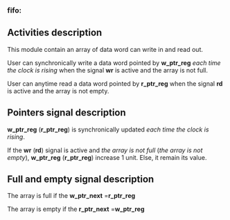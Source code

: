 ### fifo:

## Activities description

 This module contain an array of data word can write in and read out.

 User can synchronically write a data word pointed by **w_ptr_reg** *each time the clock is rising* when the signal **wr** is active and the array is not full.

 User can anytime read a data word pointed by **r_ptr_reg** when the signal **rd** is active and the array is not empty.

## Pointers signal description

 **w_ptr_reg** (**r_ptr_reg**) is synchronically updated *each time the clock is rising*. 
 
 If the **wr** (**rd**) signal is active and *the array is not full* (*the array is not empty*), **w_ptr_reg** (**r_ptr_reg**) increase 1 unit. Else, it remain its value.

## Full and empty signal description

 The array is full if the **w_ptr_next** =**r_ptr_reg**

 The array is empty if the **r_ptr_next** =**w_ptr_reg**